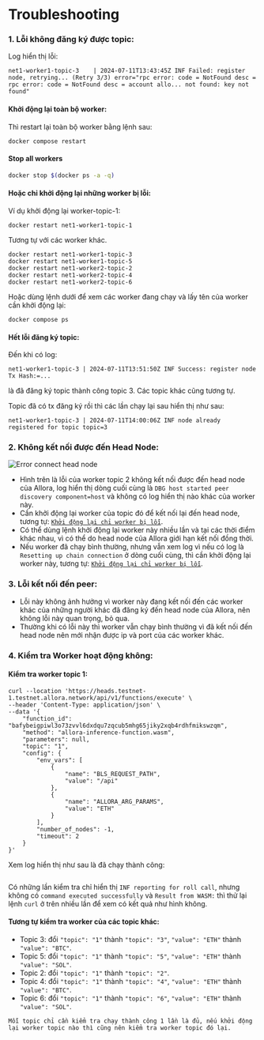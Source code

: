 # Troubleshooting

### 1. Lỗi không đăng ký được topic:[​](https://nodium.xyz/vi/docs/allora/install-worker/error-worker#1-l%E1%BB%97i-kh%C3%B4ng-%C4%91%C4%83ng-k%C3%BD-%C4%91%C6%B0%E1%BB%A3c-topic) <a href="#id-1-loi-khong-dang-ky-duoc-topic" id="id-1-loi-khong-dang-ky-duoc-topic"></a>

Log hiển thị lỗi:

```
net1-worker1-topic-3    | 2024-07-11T13:43:45Z INF Failed: register node, retrying... (Retry 3/3) error="rpc error: code = NotFound desc = rpc error: code = NotFound desc = account allo... not found: key not found"
```

#### Khởi động lại toàn bộ worker:[​](https://nodium.xyz/vi/docs/allora/install-worker/error-worker#kh%E1%BB%9Fi-%C4%91%E1%BB%99ng-l%E1%BA%A1i-to%C3%A0n-b%E1%BB%99-worker) <a href="#khoi-dong-lai-toan-bo-worker" id="khoi-dong-lai-toan-bo-worker"></a>

Thì restart lại toàn bộ worker bằng lệnh sau:

```
docker compose restart
```

#### Stop all workers <a href="#hoac-chi-khoi-dong-lai-nhung-worker-bi-loi" id="hoac-chi-khoi-dong-lai-nhung-worker-bi-loi"></a>

```bash
docker stop $(docker ps -a -q)
```

#### Hoặc chỉ khởi động lại những worker bị lỗi:[​](https://nodium.xyz/vi/docs/allora/install-worker/error-worker#ho%E1%BA%B7c-ch%E1%BB%89-kh%E1%BB%9Fi-%C4%91%E1%BB%99ng-l%E1%BA%A1i-nh%E1%BB%AFng-worker-b%E1%BB%8B-l%E1%BB%97i) <a href="#hoac-chi-khoi-dong-lai-nhung-worker-bi-loi" id="hoac-chi-khoi-dong-lai-nhung-worker-bi-loi"></a>

Ví dụ khởi động lại worker-topic-1:

```
docker restart net1-worker1-topic-1
```

Tương tự với các worker khác.

```
docker restart net1-worker1-topic-3
docker restart net1-worker1-topic-5
docker restart net1-worker2-topic-2
docker restart net1-worker2-topic-4
docker restart net1-worker2-topic-6
```

Hoặc dùng lệnh dưới để xem các worker đang chạy và lấy tên của worker cần khởi động lại:

```
docker compose ps
```

#### Hết lỗi đăng ký topic:[​](https://nodium.xyz/vi/docs/allora/install-worker/error-worker#h%E1%BA%BFt-l%E1%BB%97i-%C4%91%C4%83ng-k%C3%BD-topic) <a href="#het-loi-dang-ky-topic" id="het-loi-dang-ky-topic"></a>

Đến khi có log:

`net1-worker1-topic-3 | 2024-07-11T13:51:50Z INF Success: register node Tx Hash:=...`

là đã đăng ký topic thành công topic 3. Các topic khác cũng tương tự.

Topic đã có tx đăng ký rồi thì các lần chạy lại sau hiển thị như sau:

`net1-worker1-topic-3 | 2024-07-11T14:00:06Z INF node already registered for topic topic=3`

### 2. Không kết nối được đến Head Node:[​](https://nodium.xyz/vi/docs/allora/install-worker/error-worker#2-kh%C3%B4ng-k%E1%BA%BFt-n%E1%BB%91i-%C4%91%C6%B0%E1%BB%A3c-%C4%91%E1%BA%BFn-head-node) <a href="#id-2-khong-ket-noi-duoc-den-head-node" id="id-2-khong-ket-noi-duoc-den-head-node"></a>

![Error connect head node](https://nodium.xyz/vi/assets/images/error-connect-head-d5fb6f2b0ab04822eef53b4835e30746.png)

* Hình trên là lỗi của worker topic 2 không kết nối được đến head node của Allora, log hiển thị dòng cuối cùng là `DBG host started peer discovery component=host` và không có log hiển thị nào khác của worker này.
* Cần khởi động lại worker của topic đó để kết nối lại đến head node, tương tự: [`Khởi động lại chỉ worker bị lỗi`](https://nodium.xyz/vi/docs/allora/install-worker/error-worker#ho%E1%BA%B7c-ch%E1%BB%89-kh%E1%BB%9Fi-%C4%91%E1%BB%99ng-l%E1%BA%A1i-nh%E1%BB%AFng-worker-b%E1%BB%8B-l%E1%BB%97i).
* Có thể dùng lệnh khởi động lại worker này nhiều lần và tại các thời điểm khác nhau, vì có thể do head node của Allora giới hạn kết nối đồng thời.
* Nếu worker đã chạy bình thường, nhưng vẫn xem log vì nếu có log là `Resetting up chain connection` ở dòng cuối cùng, thì cần khởi động lại worker này, tương tự: [`Khởi động lại chỉ worker bị lỗi`](https://nodium.xyz/vi/docs/allora/install-worker/error-worker#ho%E1%BA%B7c-ch%E1%BB%89-kh%E1%BB%9Fi-%C4%91%E1%BB%99ng-l%E1%BA%A1i-nh%E1%BB%AFng-worker-b%E1%BB%8B-l%E1%BB%97i).

### 3. Lỗi kết nối đến peer:[​](https://nodium.xyz/vi/docs/allora/install-worker/error-worker#3-l%E1%BB%97i-k%E1%BA%BFt-n%E1%BB%91i-%C4%91%E1%BA%BFn-peer) <a href="#id-3-loi-ket-noi-den-peer" id="id-3-loi-ket-noi-den-peer"></a>

* Lỗi này không ảnh hưởng vì worker này đang kết nối đến các worker khác của những người khác đã đăng ký đến head node của Allora, nên không lỗi này quan trọng, bỏ qua.
* Thường khi có lỗi này thì worker vẫn chạy bình thường vì đã kết nối đến head node nên mới nhận được ip và port của các worker khác.

### 4. Kiểm tra Worker hoạt động không:[​](https://nodium.xyz/vi/docs/allora/install-worker/error-worker#4-ki%E1%BB%83m-tra-worker-ho%E1%BA%A1t-%C4%91%E1%BB%99ng-kh%C3%B4ng) <a href="#id-4-kiem-tra-worker-hoat-dong-khong" id="id-4-kiem-tra-worker-hoat-dong-khong"></a>

#### Kiểm tra worker topic 1:[​](https://nodium.xyz/vi/docs/allora/install-worker/error-worker#ki%E1%BB%83m-tra-worker-topic-1) <a href="#kiem-tra-worker-topic-1" id="kiem-tra-worker-topic-1"></a>

```
curl --location 'https://heads.testnet-1.testnet.allora.network/api/v1/functions/execute' \
--header 'Content-Type: application/json' \
--data '{
    "function_id": "bafybeigpiwl3o73zvvl6dxdqu7zqcub5mhg65jiky2xqb4rdhfmikswzqm",
    "method": "allora-inference-function.wasm",
    "parameters": null,
    "topic": "1",
    "config": {
        "env_vars": [
            {
                "name": "BLS_REQUEST_PATH",
                "value": "/api"
            },
            {
                "name": "ALLORA_ARG_PARAMS",
                "value": "ETH"
            }
        ],
        "number_of_nodes": -1,
        "timeout": 2
    }
}'
```

Xem log hiển thị như sau là đã chạy thành công:&#x20;

<figure><img src="https://nodium.xyz/vi/assets/images/test-worker-topic-1-c7dcd9937287b4dee0c0648c411b8886.png" alt=""><figcaption></figcaption></figure>

Có những lần kiểm tra chỉ hiển thị `INF reporting for roll call`, nhưng không có `command executed successfully` và `Result from WASM:` thì thử lại lệnh `curl` ở trên nhiều lần để xem có kết quả như hình không.

#### Tương tự kiểm tra worker của các topic khác:[​](https://nodium.xyz/vi/docs/allora/install-worker/error-worker#t%C6%B0%C6%A1ng-t%E1%BB%B1-ki%E1%BB%83m-tra-worker-c%E1%BB%A7a-c%C3%A1c-topic-kh%C3%A1c) <a href="#tuong-tu-kiem-tra-worker-cua-cac-topic-khac" id="tuong-tu-kiem-tra-worker-cua-cac-topic-khac"></a>

* Topic 3: đổi `"topic": "1"` thành `"topic": "3"`, `"value": "ETH"` thành `"value": "BTC"`.
* Topic 5: đổi `"topic": "1"` thành `"topic": "5"`, `"value": "ETH"` thành `"value": "SOL"`.
* Topic 2: đổi `"topic": "1"` thành `"topic": "2"`.
* Topic 4: đổi `"topic": "1"` thành `"topic": "4"`, `"value": "ETH"` thành `"value": "BTC"`.
* Topic 6: đổi `"topic": "1"` thành `"topic": "6"`, `"value": "ETH"` thành `"value": "SOL"`.

`Mỗi topic chỉ cần kiểm tra chạy thành công 1 lần là đủ, nếu khởi động lại worker topic nào thì cũng nên kiểm tra worker topic đó lại.`
